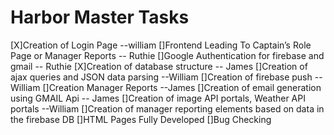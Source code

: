 # Harbor Master Tasks
 
[X]Creation of Login Page  --william
[]Frontend Leading To Captain’s Role Page or Manager Reports -- Ruthie
[]Google Authentication for firebase and gmail -- Ruthie
[X]Creation of database structure -- James
[]Creation of ajax queries and JSON data parsing --William
[]Creation of firebase push -- William
[]Creation Manager Reports --James 
[]Creation of email generation using GMAIL Api -- James 
[]Creation of image API portals, Weather API portals --William
[]Creation of manager reporting elements based on data in the firebase DB 
[]HTML Pages Fully Developed
[]Bug Checking

